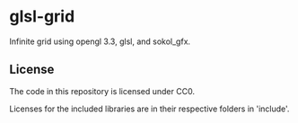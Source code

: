 # glsl-grid

Infinite grid using opengl 3.3, glsl, and sokol_gfx.


## License

The code in this repository is licensed under CC0.

Licenses for the included libraries are in their respective folders in 'include'.
